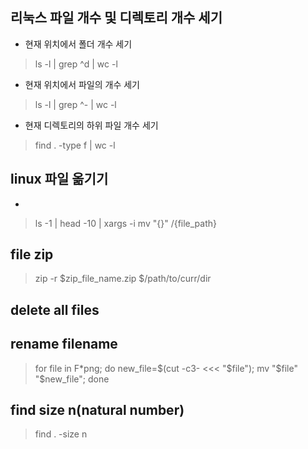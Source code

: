 ## 리눅스 파일 개수 및 디렉토리 개수 세기


- 현재 위치에서 폴더 개수 세기
>  ls -l | grep ^d | wc -l

- 현재 위치에서 파일의 개수 세기
> ls -l | grep ^- | wc -l

- 현재 디렉토리의 하위 파일 개수 세기
> find . -type f | wc -l


## linux  파일 옮기기

- 
> ls -1 | head -10 | xargs -i mv "{}" /{file_path}

## file zip
> zip -r $zip_file_name.zip $/path/to/curr/dir

## delete all files
> 

## rename filename
> for file in F*png; do new_file=$(cut -c3- <<< "$file"); mv "$file" "$new_file"; done


## find size n(natural number)
> find . -size n
